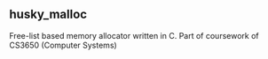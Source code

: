## husky_malloc
Free-list based memory allocator written in C. Part of coursework of CS3650 (Computer Systems)
